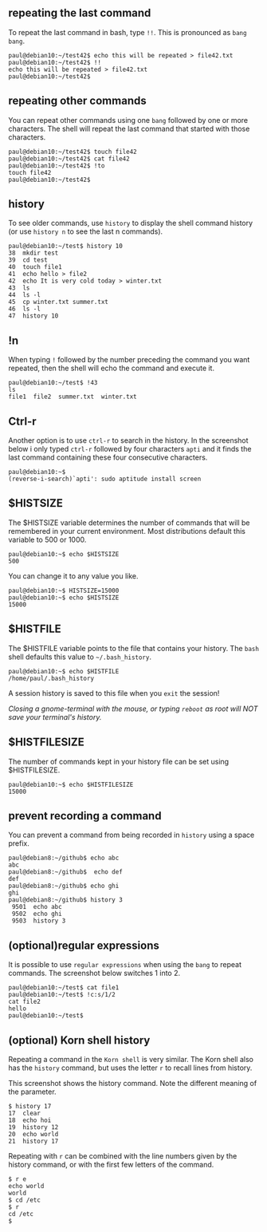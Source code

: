 ## repeating the last command

To repeat the last command in bash, type `!!`. This is
pronounced as `bang bang`.

    paul@debian10:~/test42$ echo this will be repeated > file42.txt
    paul@debian10:~/test42$ !!
    echo this will be repeated > file42.txt
    paul@debian10:~/test42$ 

## repeating other commands

You can repeat other commands using one `bang` followed by one or more
characters. The shell will repeat the last command that started with
those characters.

    paul@debian10:~/test42$ touch file42
    paul@debian10:~/test42$ cat file42
    paul@debian10:~/test42$ !to
    touch file42
    paul@debian10:~/test42$

## history

To see older commands, use `history` to display the shell
command history (or use `history n` to see the last n commands).

    paul@debian10:~/test$ history 10
    38  mkdir test
    39  cd test
    40  touch file1
    41  echo hello > file2
    42  echo It is very cold today > winter.txt
    43  ls
    44  ls -l
    45  cp winter.txt summer.txt
    46  ls -l
    47  history 10

## !n

When typing `!` followed by the number preceding the
command you want repeated, then the shell will echo the command and
execute it.

    paul@debian10:~/test$ !43
    ls
    file1  file2  summer.txt  winter.txt

## Ctrl-r

Another option is to use `ctrl-r` to search in the
history. In the screenshot below i only typed `ctrl-r` followed by four
characters `apti` and it finds the last command containing these four
consecutive characters.

    paul@debian10:~$ 
    (reverse-i-search)`apti': sudo aptitude install screen

## \$HISTSIZE

The \$HISTSIZE variable determines the number of commands
that will be remembered in your current environment. Most distributions
default this variable to 500 or 1000.

    paul@debian10:~$ echo $HISTSIZE
    500

You can change it to any value you like.

    paul@debian10:~$ HISTSIZE=15000
    paul@debian10:~$ echo $HISTSIZE
    15000

## \$HISTFILE

The \$HISTFILE variable points to the file that contains
your history. The `bash` shell defaults this value to
`~/.bash_history`.

    paul@debian10:~$ echo $HISTFILE
    /home/paul/.bash_history

A session history is saved to this file when you `exit`
the session!

*Closing a gnome-terminal with the mouse, or typing
`reboot` as root will NOT save your terminal\'s history.*

## \$HISTFILESIZE

The number of commands kept in your history file can be set using
\$HISTFILESIZE.

    paul@debian10:~$ echo $HISTFILESIZE
    15000

## prevent recording a command

You can prevent a command from being recorded in `history` using a space
prefix.

    paul@debian8:~/github$ echo abc
    abc
    paul@debian8:~/github$  echo def
    def
    paul@debian8:~/github$ echo ghi
    ghi
    paul@debian8:~/github$ history 3
     9501  echo abc
     9502  echo ghi
     9503  history 3

## (optional)regular expressions

It is possible to use `regular expressions` when using the
`bang` to repeat commands. The screenshot below switches 1 into 2.

    paul@debian10:~/test$ cat file1
    paul@debian10:~/test$ !c:s/1/2
    cat file2
    hello
    paul@debian10:~/test$

## (optional) Korn shell history

Repeating a command in the `Korn shell` is very similar.
The Korn shell  also has the `history` command, but uses
the letter `r` to recall lines from history.

This screenshot shows the history command. Note the different meaning of
the parameter.

    $ history 17
    17  clear
    18  echo hoi
    19  history 12
    20  echo world
    21  history 17

Repeating with `r` can be combined with the line numbers given by the
history command, or with the first few letters of the command.

    $ r e
    echo world
    world
    $ cd /etc
    $ r
    cd /etc
    $
